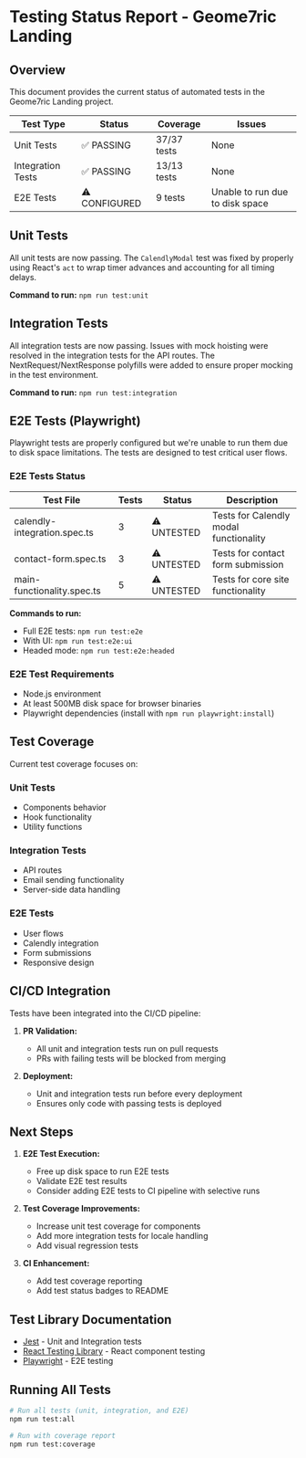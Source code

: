 # Testing Status Report - Geome7ric Landing

## Overview

This document provides the current status of automated tests in the Geome7ric Landing project.

| Test Type         | Status        | Coverage    | Issues                          |
| ----------------- | ------------- | ----------- | ------------------------------- |
| Unit Tests        | ✅ PASSING    | 37/37 tests | None                            |
| Integration Tests | ✅ PASSING    | 13/13 tests | None                            |
| E2E Tests         | ⚠️ CONFIGURED | 9 tests     | Unable to run due to disk space |

## Unit Tests

All unit tests are now passing. The `CalendlyModal` test was fixed by properly using React's `act` to wrap timer advances and accounting for all timing delays.

**Command to run:** `npm run test:unit`

## Integration Tests

All integration tests are now passing. Issues with mock hoisting were resolved in the integration tests for the API routes. The NextRequest/NextResponse polyfills were added to ensure proper mocking in the test environment.

**Command to run:** `npm run test:integration`

## E2E Tests (Playwright)

Playwright tests are properly configured but we're unable to run them due to disk space limitations. The tests are designed to test critical user flows.

### E2E Tests Status

| Test File                    | Tests | Status      | Description                            |
| ---------------------------- | ----- | ----------- | -------------------------------------- |
| calendly-integration.spec.ts | 3     | ⚠️ UNTESTED | Tests for Calendly modal functionality |
| contact-form.spec.ts         | 3     | ⚠️ UNTESTED | Tests for contact form submission      |
| main-functionality.spec.ts   | 5     | ⚠️ UNTESTED | Tests for core site functionality      |

**Commands to run:**

- Full E2E tests: `npm run test:e2e`
- With UI: `npm run test:e2e:ui`
- Headed mode: `npm run test:e2e:headed`

### E2E Test Requirements

- Node.js environment
- At least 500MB disk space for browser binaries
- Playwright dependencies (install with `npm run playwright:install`)

## Test Coverage

Current test coverage focuses on:

### Unit Tests

- Components behavior
- Hook functionality
- Utility functions

### Integration Tests

- API routes
- Email sending functionality
- Server-side data handling

### E2E Tests

- User flows
- Calendly integration
- Form submissions
- Responsive design

## CI/CD Integration

Tests have been integrated into the CI/CD pipeline:

1. **PR Validation:**

   - All unit and integration tests run on pull requests
   - PRs with failing tests will be blocked from merging

2. **Deployment:**
   - Unit and integration tests run before every deployment
   - Ensures only code with passing tests is deployed

## Next Steps

1. **E2E Test Execution:**

   - Free up disk space to run E2E tests
   - Validate E2E test results
   - Consider adding E2E tests to CI pipeline with selective runs

2. **Test Coverage Improvements:**

   - Increase unit test coverage for components
   - Add more integration tests for locale handling
   - Add visual regression tests

3. **CI Enhancement:**
   - Add test coverage reporting
   - Add test status badges to README

## Test Library Documentation

- [Jest](https://jestjs.io/docs/getting-started) - Unit and Integration tests
- [React Testing Library](https://testing-library.com/docs/react-testing-library/intro/) - React component testing
- [Playwright](https://playwright.dev/docs/intro) - E2E testing

## Running All Tests

```bash
# Run all tests (unit, integration, and E2E)
npm run test:all

# Run with coverage report
npm run test:coverage
```

